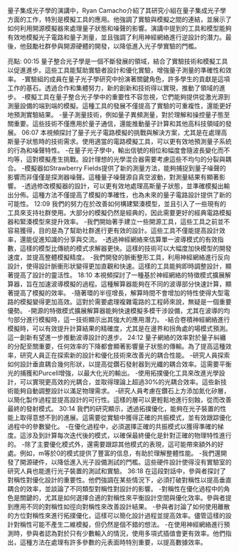 量子集成光子學的演講中，Ryan Camacho介紹了其研究小組在量子集成光子學方面的工作，特別是模擬工具的應用。他強調了實驗與模擬之間的連結，並展示了如何利用開源模擬器來處理量子狀態和噪聲的影響。演講中提到的工具和模型能夠有效地模擬光子電路和量子測量，並且強調了利用神經網絡進行逆設計的潛力。最後，他鼓勵社群參與開源硬體的開發，以降低進入光子學實驗的門檻。

亮點: 00:15 量子整合光子學是一個不斷發展的領域，結合了實驗技術和模擬工具以促進進步。這些工具能幫助實驗者設計和優化實驗，增強量子測量的準確性和效率。 -實驗組的成員在量子光子學研究中扮演著關鍵角色，許多學生的貢獻是這項工作的基石。透過合作和集體努力，新的創新和技術得以實現，推動了領域的進步。 -模擬工具在量子整合光子學中的重要性不容忽視，它們能夠提供從激光源到測量設備的端到端的模擬。這種工具的發展不僅提高了實驗的可重複性，還能更好地預測實驗結果。 -量子測量技術，例如量子異頻測量，對於理解和操控量子態至關重要。這些技術不僅應用於量子通信，還能推動量子計算和其他高科技領域的發展。 06:07 本視頻探討了量子光子電路模擬的挑戰與解決方案，尤其是在處理高斯量子狀態時的技術需求。使用適當的電路模擬工具，可以更有效地預測量子系統的行為和噪聲特性。 -在量子光子學中，輸出信號的相位和幅度會隨波長變化而不均等，這對模擬產生挑戰。設計理想的光學混合器需要考慮這些不均勻的分裂與耦合。 -模擬器如Strawberry Fields提供了新的測量方法，能夠捕捉到量子噪聲的影響而非僅僅是探測器噪聲。這種量子噪聲源自真空波動，對測量結果有顯著影響。 -透過修改模擬器的設計，可以更有效地處理高斯量子狀態，並準確模擬出輸出分佈。這種方法不僅提高了模擬的準確性，也為未來的量子電路設計提供了新的可能性。 12:09 我們的努力在於改善如何構建緊湊模型，並且引入了一些現有的工具來支持社群使用。大部分的模擬仍然是經典的，因此需要更好的經典電路模擬器和緊湊模型來提升效率。 -我們開始著手建立一些開源工具，這些工具之前並不容易獲得，目的是為了幫助社群進行更有效的設計。這些工具不僅能提高設計效率，還能促進知識的分享與交流。 -透過神經網絡來估算單一波導模式的有效指數，這樣的模型比傳統的模式求解器更快。這樣的技術可以大幅度加快模型的開發速度，並提高整體模擬精度。 -我們開發的脈衝整形工具，利用神經網絡進行反向設計，使得設計脈衝形狀變得更加直觀和快速。這樣的工具能夠即時調整設計，顯著提高了設計的靈活性。 18:10 本視頻探討了一種基於神經網絡的特徵模式擴展解算器，旨在加速波導模擬的過程。這種解算器能夠在不同的波導部分快速計算，顯著提高了模擬的效率。 -隨著環的半徑增長，解算時間不會增加的特性使得大型電路的模擬變得更加高效。這對於需要處理複雜電路的工程師來說，無疑是一個重要優勢。 -開源的特徵模式擴展解算器能夠快速模擬多模干涉設備，尤其在波導的均勻部分進行模擬時，這一技術顯示出其強大的應用潛力。 -結合卷積神經網絡進行模擬時，可以有效提升計算結果的精確度，尤其是在邊界和拐角處的場模式預測。這一創新有望進一步推動波導設計的進步。 24:12 量子網絡的效率對於量子糾纏的分配至關重要，任何效率的下降都會顯著影響量子狀態的傳輸。為了提高這種效率，研究人員正在探索新的設計和優化技術來改善光的耦合性能。 -研究人員探索如何設計垂直耦合幾何形狀，以提高從鑽石發射器到光纖的耦合效率。這需要平衡光的捕獲和Purcell增強，以最大化光的輸出。 -使用拓撲優化工具來改進光學設計，可以實現更高效的光耦合，並取得理論上超過30%的光耦合效率。這些新技術能夠自動調整設計以滿足物理需求。 -研究人員考慮在鑽石上方添加氮化矽層，以簡化製作過程並提高設計的可行性。這樣的層可以更輕鬆地進行刻蝕，從而改善最終的發射模式。 30:14 我們的研究顯示，透過拓撲優化，能夠在光子裝置的性能上取得意想不到的進展。這需要從實驗中獲得正確的共振模式，並有效跟踪優化過程中的參數變化。 -在優化過程中，必須選擇正確的共振模式以獲得準確的梯度。這涉及到計算每次迭代後的模式，以確保最終優化是針對正確的物理特性進行的。 -除了主要優化模式外，還需要跟踪其他模式的表現，這可能帶來額外的好處。例如，m等於0的模式提供了豐富的信息，有助於理解整體性能。 -我們還開發了開源硬件，以降低進入光子設備測試的門檻。這些硬件設計使得沒有實驗室的研究人員也能進行光子裝置的測試和實驗。 36:18 在這段對話中，參與者探討了對稱性對優化設計的重要性。他們強調在某些情況下，必須打破對稱性以提高垂直耦合的效率，並談論了不同類型對稱性對設計的影響。 -對稱性在優化過程中的角色是關鍵的，尤其是如何選擇合適的對稱性來平衡設計空間與優化效率。參與者提到應用不同的對稱性如徑向對稱性來改善設計結果。 -參與者討論了如何使用離散的方位對稱性來進行拓撲優化，這樣可以簡化設計過程並提高效率。儘管這樣的設計對稱性可能不產生二維模擬，但仍然是個不錯的想法。 -在使用神經網絡進行預測時，參與者認為對於只有少數輸入的情況，使用多項式插值會更有效率。他們指出，這種方法在處理有許多參數的元表面時特別重要，以提高數據效率。